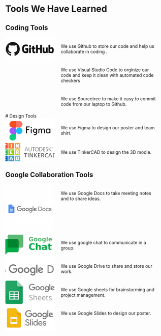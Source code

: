 <!-- markdownlint-disable MD033 -->

# Tools We Have Learned

## Coding Tools

<div style="display: flex; flex-direction: column;">

  <div style="display: flex; align-items: stretch;">
    <div style="flex: 1; display: flex;">
      <img src="Media/Images/Learned-Tools/Github.png" alt="" style="width: 100%; object-fit: cover;"/>
    </div>
    <div style="flex: 2; padding: 20px;">
      We use Github to store our code and help us collaborate in coding .
    </div>
  </div>

  <div style="display: flex; align-items: stretch;">
    <div style="flex: 1; display: flex;">
      <img src="Media/Images/Learned-Tools/Visual Studio Code" alt="" style="width: 100%; object-fit: cover;"/>
    </div>
    <div style="flex: 2; padding: 20px;">
      We use Visual Studio Code to orginize our code and keep it clean with automated code checkers
    </div>
  </div>

</div>
<div style="display: flex; align-items: stretch;">
    <div style="flex: 1; display: flex;">
      <img src="Media/Images/Learned-Tools/Sourcetree" alt="" style="width: 100%; object-fit: cover;"/>
    </div>
    <div style="flex: 2; padding: 20px;">
     We use Sourcetree to make it easy to commit code from our laptop to Github.
    </div>
  </div>

</div>
# Design Tools

<div style="display: flex; flex-direction: column;">

  <div style="display: flex; align-items: stretch;">
    <div style="flex: 1; display: flex;">
      <img src="Media/Images/Learned-Tools/Figma.png" alt="Figma" style="width: 100%; object-fit: cover;"/>
    </div>
    <div style="flex: 2; padding: 20px;">
      We use Figma to design our poster and team shirt.
    </div>
  </div>

  <div style="display: flex; align-items: stretch;">
    <div style="flex: 1; display: flex;">
      <img src="Media/Images/Learned-Tools/TinkerCAD.png" alt="TinkerCAD" style="width: 100%; object-fit: cover;"/>
    </div>
    <div style="flex: 2; padding: 20px;">
      We use TinkerCAD to design the 3D modle.
    </div>
  </div>

</div>

## Google Collaboration Tools

<div style="display: flex; flex-direction: column;">

  <div style="display: flex; align-items: stretch;">
    <div style="flex: 1; display: flex;">
      <img src="Media/Images/Learned-Tools/Google docs.png" alt="Google Docs" style="width: 100%; object-fit: cover;"/>
    </div>
    <div style="flex: 2; padding: 20px;">
      We use Google Docs to take meeting notes and to share ideas.
    </div>
  </div>

  <div style="display: flex; align-items: stretch;">
    <div style="flex: 1; display: flex;">
      <img src="Media/Images/Learned-Tools/Google chat.png" alt="Google Chat" style="width: 100%; object-fit: cover;"/>
    </div>
    <div style="flex: 2; padding: 20px;">
      We use google chat to communicate in a group.
    </div>
  </div>

  <div style="display: flex; align-items: stretch;">
    <div style="flex: 1; display: flex;">
      <img src="Media/Images/Learned-Tools/Google drive.png" alt="google Drive" style="width: 100%; object-fit: cover;"/>
    </div>
    <div style="flex: 2; padding: 20px;">
      We use Google Drive to share and store our work.
    </div>
  </div>

  <div style="display: flex; align-items: stretch;">
    <div style="flex: 1; display: flex;">
      <img src="Media/Images/Learned-Tools/Google sheets.png" alt="Google sheets" style="width: 100%; object-fit: cover;"/>
    </div>
    <div style="flex: 2; padding: 20px;">
      We use Google sheets for brainstorming and project management.
    </div>
  </div>

  <div style="display: flex; align-items: stretch;">
    <div style="flex: 1; display: flex;">
      <img src="Media/Images/Learned-Tools/Google-Slides.png" alt="Google-Slides" style="width: 100%; object-fit: cover;"/>
    </div>
    <div style="flex: 2; padding: 20px;">
      We use Google Slides to design our poster.
    </div>
  </div>

</div>

